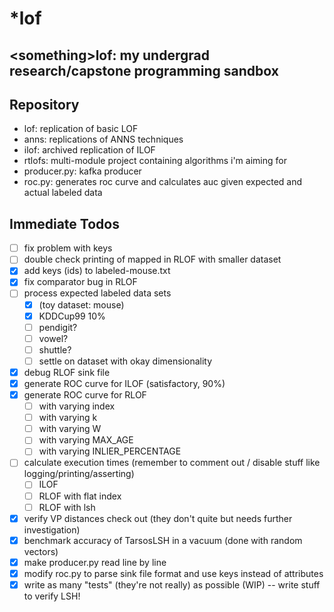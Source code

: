 # \*lof
\<something\>lof: my undergrad research/capstone programming sandbox
----------------
## Repository
- lof: replication of basic LOF
- anns: replications of ANNS techniques
- ilof: archived replication of ILOF
- rtlofs: multi-module project containing algorithms i'm aiming for
- producer.py: kafka producer
- roc.py: generates roc curve and calculates auc given expected and actual labeled data

## Immediate Todos

- [ ] fix problem with keys
- [ ] double check printing of mapped in RLOF with smaller dataset
- [x] add keys (ids) to labeled-mouse.txt
- [x] fix comparator bug in RLOF
- [ ] process expected labeled data sets
    - [x] (toy dataset: mouse)
    - [x] KDDCup99 10%
    - [ ] pendigit?
    - [ ] vowel?
    - [ ] shuttle?
    - [ ] settle on dataset with okay dimensionality
- [x] debug RLOF sink file
- [x] generate ROC curve for ILOF (satisfactory, 90%)
- [x] generate ROC curve for RLOF
    - [ ] with varying index
    - [ ] with varying k
    - [ ] with varying W
    - [ ] with varying MAX_AGE
    - [ ] with varying INLIER_PERCENTAGE
- [ ] calculate execution times (remember to comment out / disable stuff like logging/printing/asserting)
    - [ ] ILOF
    - [ ] RLOF with flat index
    - [ ] RLOF with lsh
- [x] verify VP distances check out (they don't quite but needs further investigation)
- [x] benchmark accuracy of TarsosLSH in a vacuum (done with random vectors)
- [x] make producer.py read line by line
- [x] modify roc.py to parse sink file format and use keys instead of attributes
- [x] write as many "tests" (they're not really) as possible (WIP) -- write stuff to verify LSH!
